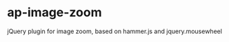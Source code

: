 ap-image-zoom
=============

jQuery plugin for image zoom, based on hammer.js and jquery.mousewheel
